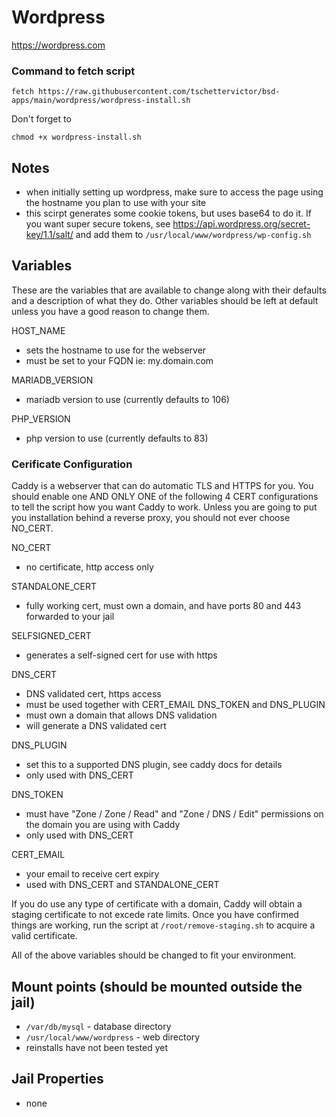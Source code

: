 # Wordpress
https://wordpress.com

### Command to fetch script
```
fetch https://raw.githubusercontent.com/tschettervictor/bsd-apps/main/wordpress/wordpress-install.sh
```

Don't forget to
```
chmod +x wordpress-install.sh
```

## Notes
- when initially setting up wordpress, make sure to access the page using the hostname you plan to use with your site
- this scirpt generates some cookie tokens, but uses base64 to do it. If you want super secure tokens, see https://api.wordpress.org/secret-key/1.1/salt/ and add them to `/usr/local/www/wordpress/wp-config.sh`

## Variables
These are the variables that are available to change along with their defaults and a description of what they do. Other variables should be left at default unless you have a good reason to change them.

HOST_NAME
- sets the hostname to use for the webserver
- must be set to your FQDN ie: my.domain.com

MARIADB_VERSION
- mariadb version to use (currently defaults to 106)

PHP_VERSION
- php version to use (currently defaults to 83)

### Cerificate Configuration

Caddy is a webserver that can do automatic TLS and HTTPS for you. You should enable one AND ONLY ONE of the following 4 CERT configurations to tell the script how you want Caddy to work. Unless you are going to put you installation behind a reverse proxy, you should not ever choose NO_CERT.

NO_CERT
- no certificate, http access only

STANDALONE_CERT
- fully working cert, must own a domain, and have ports 80 and 443 forwarded to your jail

SELFSIGNED_CERT
- generates a self-signed cert for use with https

DNS_CERT 
- DNS validated cert, https access
- must be used together with CERT_EMAIL DNS_TOKEN and DNS_PLUGIN
- must own a domain that allows DNS validation
- will generate a DNS validated cert

DNS_PLUGIN
- set this to a supported DNS plugin, see caddy docs for details
- only used with DNS_CERT

DNS_TOKEN
- must have "Zone / Zone / Read" and "Zone / DNS / Edit" permissions on the domain you are using with Caddy
- only used with DNS_CERT 

CERT_EMAIL
- your email to receive cert expiry
- used with DNS_CERT and STANDALONE_CERT

If you do use any type of certificate with a domain, Caddy will obtain a staging certificate to not excede rate limits. Once you have confirmed things are working, run the script at `/root/remove-staging.sh` to acquire a valid certificate.

All of the above variables should be changed to fit your environment.

## Mount points (should be mounted outside the jail)
- `/var/db/mysql` - database directory
- `/usr/local/www/wordpress` - web directory
- reinstalls have not been tested yet
  
## Jail Properties
- none
